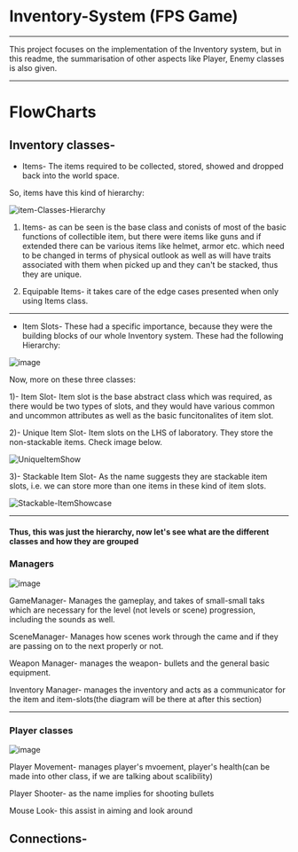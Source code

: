 
# Inventory-System (FPS Game)
----------------------------------------------------------

This project focuses on the implementation of the Inventory system, but in this readme, the summarisation of other aspects like Player, Enemy classes is also given.

-------------------------------------------------------

# FlowCharts

## Inventory classes- 

- Items-  The items required to be collected, stored, showed and dropped back into the world space.

So, items have this kind of hierarchy:


![item-Classes-Hierarchy](https://github.com/Vimu-Sama/Vimarsh_Sharma_Inventory-System/assets/42619785/f5a4e362-00d0-431f-961a-ab563e809e98)


1) Items- as can be seen is the base class and conists of most of the basic functions of collectible item, but there were items like guns and if extended there can be various items like helmet, armor etc. which need to be changed in terms of physical outlook as well as will have traits associated with them when picked up and they can't be stacked, thus they are unique.

2) Equipable Items- it takes care of the edge cases presented when only using Items class.

-------------------------------------------------------------

-  Item Slots- These had a specific importance, because they were the building blocks of our whole Inventory system. These had the following Hierarchy:

  
![image](https://github.com/Vimu-Sama/Vimarsh_Sharma_Inventory-System/assets/42619785/dc746359-7b37-4837-811d-c681fd167151)



Now, more on these three classes:

1)- Item Slot- Item slot is the base abstract class which was required, as there would be two types of slots, and they would have various common and uncommon attributes as well as the basic funcitonalites of item slot.

2)- Unique Item Slot- Item slots on the LHS of laboratory. They store the non-stackable items. Check image below.

![UniqueItemShow](https://github.com/Vimu-Sama/Vimarsh_Sharma_Inventory-System/assets/42619785/60a6daa9-8754-40b2-8213-3a15ba483471)

3)- Stackable Item Slot- As the name suggests they are stackable item slots, i.e. we can store more than one items in these kind of item slots.

![Stackable-ItemShowcase](https://github.com/Vimu-Sama/Vimarsh_Sharma_Inventory-System/assets/42619785/85d548ab-c15e-43e3-a74e-1f923d63d51f)

______________________

#### Thus, this was just the hierarchy, now let's see what are the different classes and how they are grouped

### Managers

![image](https://github.com/Vimu-Sama/Vimarsh_Sharma_Inventory-System/assets/42619785/6fd3cafd-9ac8-4662-91ef-d28dba1165c9)

GameManager- Manages the gameplay, and takes of small-small taks which are necessary for the level (not levels or scene) progression, including the sounds as well.

SceneManager- Manages how scenes work through the came and if they are passing on to the next properly or not.

Weapon Manager- manages the weapon- bullets and the general basic equipment.

Inventory Manager- manages the inventory and acts as a communicator for the item and item-slots(the diagram will be there at after this section)
_______________________

### Player classes

![image](https://github.com/Vimu-Sama/Vimarsh_Sharma_Inventory-System/assets/42619785/debf57c7-055a-4e6f-9eed-4482bf030a69)

Player Movement- manages player's mvoement, player's health(can be made into other class, if we are talking about scalibility)

Player Shooter- as the name implies for shooting bullets

Mouse Look- this assist in aiming and look around


## Connections- 

